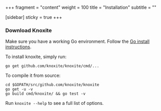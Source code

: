 +++
fragment = "content"
weight = 100
title = "Installation"
subtitle = ""

[sidebar]
  sticky = true
+++

<p>

### Download Knoxite

Make sure you have a working Go environment. Follow the [Go install instructions](http://golang.org/doc/install.html).

To install knoxite, simply run:

    go get github.com/knoxite/knoxite/cmd/...

To compile it from source:

    cd $GOPATH/src/github.com/knoxite/knoxite
    go get -u -v
    go build cmd/knoxite/ && go test -v

Run `knoxite --help` to see a full list of options.

</p>
